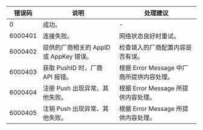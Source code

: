 | 错误码 |  说明 | 处理建议 | 
|--|--|--|
| 0 | 成功。  | - |
| 6000401 | 连接失败。  | 网络状态良好时重试。 |
| 6000402 | 提供的厂商相关的 AppID 或 AppKey 错误。  | 检查填入的厂商配置内容是否有误。 |
| 6000403 | 获取 PushID 时，厂商 API 报错。  | 根据 Error Message 中厂商所提供内容处理。 |
| 6000404 | 注册 Push 出现异常、其他失败。  | 根据 Error Message 所提供内容处理。 |
| 6000405 | 注销 Push 出现异常、其他失败。  | 根据 Error Message 所提供内容处理。 |

